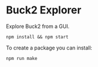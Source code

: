 # Buck2 Explorer

Explore Buck2 from a GUI.

`npm install && npm start`

To create a package you can install:

`npm run make`
